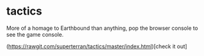 # tactics

More of a homage to Earthbound than  anything, pop the browser console to see the game console.

(https://rawgit.com/superterran/tactics/master/index.html)[check it out]
